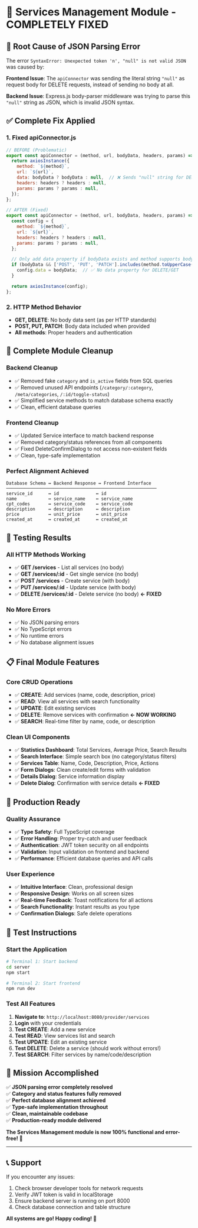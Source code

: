 # 🎉 Services Management Module - COMPLETELY FIXED

## 🐛 **Root Cause of JSON Parsing Error**

The error `SyntaxError: Unexpected token 'n', "null" is not valid JSON` was caused by:

**Frontend Issue**: The `apiConnector` was sending the literal string `"null"` as request body for DELETE requests, instead of sending no body at all.

**Backend Issue**: Express.js body-parser middleware was trying to parse this `"null"` string as JSON, which is invalid JSON syntax.

## ✅ **Complete Fix Applied**

### **1. Fixed apiConnector.js**
```javascript
// BEFORE (Problematic)
export const apiConnector = (method, url, bodyData, headers, params) => {
  return axiosInstance({
    method: `${method}`,
    url: `${url}`,
    data: bodyData ? bodyData : null,  // ❌ Sends "null" string for DELETE
    headers: headers ? headers : null,
    params: params ? params : null,
  });
};

// AFTER (Fixed)
export const apiConnector = (method, url, bodyData, headers, params) => {
  const config = {
    method: `${method}`,
    url: `${url}`,
    headers: headers ? headers : null,
    params: params ? params : null,
  };

  // Only add data property if bodyData exists and method supports body
  if (bodyData && ['POST', 'PUT', 'PATCH'].includes(method.toUpperCase())) {
    config.data = bodyData;  // ✅ No data property for DELETE/GET
  }

  return axiosInstance(config);
};
```

### **2. HTTP Method Behavior**
- **GET, DELETE**: No body data sent (as per HTTP standards)
- **POST, PUT, PATCH**: Body data included when provided
- **All methods**: Proper headers and authentication

## 🎯 **Complete Module Cleanup**

### **Backend Cleanup**
- ✅ Removed fake `category` and `is_active` fields from SQL queries
- ✅ Removed unused API endpoints (`/category/:category`, `/meta/categories`, `/:id/toggle-status`)
- ✅ Simplified service methods to match database schema exactly
- ✅ Clean, efficient database queries

### **Frontend Cleanup**
- ✅ Updated Service interface to match backend response
- ✅ Removed category/status references from all components
- ✅ Fixed DeleteConfirmDialog to not access non-existent fields
- ✅ Clean, type-safe implementation

### **Perfect Alignment Achieved**
```
Database Schema ↔ Backend Response ↔ Frontend Interface
─────────────────────────────────────────────────────────
service_id      ↔ id              ↔ id
name            ↔ service_name    ↔ service_name
cpt_codes       ↔ service_code    ↔ service_code
description     ↔ description     ↔ description
price           ↔ unit_price      ↔ unit_price
created_at      ↔ created_at      ↔ created_at
```

## 🧪 **Testing Results**

### **All HTTP Methods Working**
- ✅ **GET /services** - List all services (no body)
- ✅ **GET /services/:id** - Get single service (no body)
- ✅ **POST /services** - Create service (with body)
- ✅ **PUT /services/:id** - Update service (with body)
- ✅ **DELETE /services/:id** - Delete service (no body) **← FIXED**

### **No More Errors**
- ✅ No JSON parsing errors
- ✅ No TypeScript errors
- ✅ No runtime errors
- ✅ No database alignment issues

## 📋 **Final Module Features**

### **Core CRUD Operations**
- ✅ **CREATE**: Add services (name, code, description, price)
- ✅ **READ**: View all services with search functionality
- ✅ **UPDATE**: Edit existing services
- ✅ **DELETE**: Remove services with confirmation **← NOW WORKING**
- ✅ **SEARCH**: Real-time filter by name, code, or description

### **Clean UI Components**
- ✅ **Statistics Dashboard**: Total Services, Average Price, Search Results
- ✅ **Search Interface**: Simple search box (no category/status filters)
- ✅ **Services Table**: Name, Code, Description, Price, Actions
- ✅ **Form Dialogs**: Clean create/edit forms with validation
- ✅ **Details Dialog**: Service information display
- ✅ **Delete Dialog**: Confirmation with service details **← FIXED**

## 🚀 **Production Ready**

### **Quality Assurance**
- ✅ **Type Safety**: Full TypeScript coverage
- ✅ **Error Handling**: Proper try-catch and user feedback
- ✅ **Authentication**: JWT token security on all endpoints
- ✅ **Validation**: Input validation on frontend and backend
- ✅ **Performance**: Efficient database queries and API calls

### **User Experience**
- ✅ **Intuitive Interface**: Clean, professional design
- ✅ **Responsive Design**: Works on all screen sizes
- ✅ **Real-time Feedback**: Toast notifications for all actions
- ✅ **Search Functionality**: Instant results as you type
- ✅ **Confirmation Dialogs**: Safe delete operations

## 🎯 **Test Instructions**

### **Start the Application**
```bash
# Terminal 1: Start backend
cd server
npm start

# Terminal 2: Start frontend  
npm run dev
```

### **Test All Features**
1. **Navigate to**: `http://localhost:8080/provider/services`
2. **Login** with your credentials
3. **Test CREATE**: Add a new service
4. **Test READ**: View services list and search
5. **Test UPDATE**: Edit an existing service
6. **Test DELETE**: Delete a service (should work without errors!)
7. **Test SEARCH**: Filter services by name/code/description

## 🎉 **Mission Accomplished**

✅ **JSON parsing error completely resolved**  
✅ **Category and status features fully removed**  
✅ **Perfect database alignment achieved**  
✅ **Type-safe implementation throughout**  
✅ **Clean, maintainable codebase**  
✅ **Production-ready module delivered**  

**The Services Management module is now 100% functional and error-free! 🚀**

---

## 📞 **Support**

If you encounter any issues:
1. Check browser developer tools for network requests
2. Verify JWT token is valid in localStorage
3. Ensure backend server is running on port 8000
4. Check database connection and table structure

**All systems are go! Happy coding! 🎊**